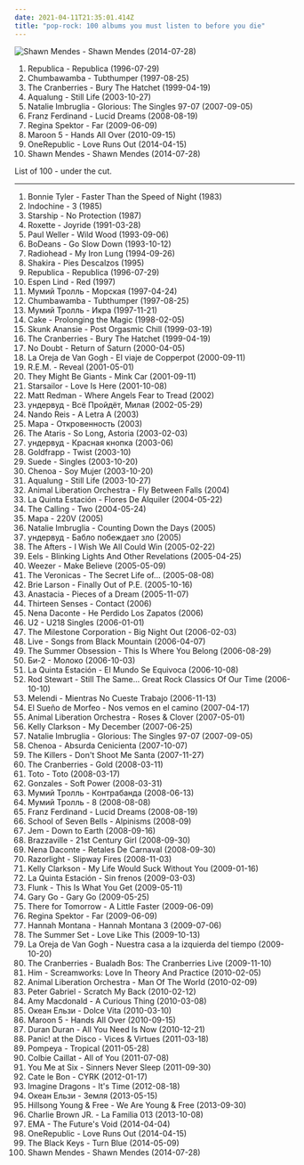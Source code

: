 ```yaml
---
date: 2021-04-11T21:35:01.414Z
title: "pop-rock: 100 albums you must listen to before you die"
---
```

![Shawn Mendes - Shawn Mendes (2014-07-28)](http://coverartarchive.org/release/c089a4bd-dfc4-4583-a381-2c4b4541808d/10650592968-500.jpg "Shawn Mendes - Shawn Mendes (2014-07-28)")
<ol class="albums">
<li data-cover="http://coverartarchive.org/release/c6bee5c2-f5b2-3339-ab89-a13f7d7c1f41/13753506399-500.jpg" data-tags="female vocalists, indie rock, 90s, pop-rock" role="button">Republica - Republica (1996-07-29)</li>
<li data-cover="http://coverartarchive.org/release/e2da61ad-6406-349f-b096-e354858c0d00/23161775745-500.jpg" data-tags="pop, alternative, rock" role="button">Chumbawamba - Tubthumper (1997-08-25)</li>
<li data-cover="https://img.discogs.com/zonqhzeLNgC07fqdcsZ5OrZ7h8k=/fit-in/565x606/filters:strip_icc():format(jpeg):mode_rgb():quality(90)/discogs-images/R-7768449-1448613040-9659.jpeg.jpg" data-tags="rock, alternative, 90s" role="button">The Cranberries - Bury The Hatchet (1999-04-19)</li>
<li data-cover="https://img.discogs.com/3Sm3W8uRKa4ng_mHSjtC02riH8A=/fit-in/150x150/filters:strip_icc():format(jpeg):mode_rgb():quality(90)/discogs-images/R-2208233-1323194011.jpeg.jpg" data-tags="soundtrack, jazz, chill, alternative, power pop, singer-songwriter, britpop, pop-rock, amaranth, purchase, hard to find, maarts, still life, happy at work, favorite cds, thoughtfully, wanted album, granka, go get it" role="button">Aqualung - Still Life (2003-10-27)</li>
<li data-cover="http://coverartarchive.org/release/c5ce43f8-80d8-40c4-906a-b5d88bf731f3/7462265532-500.jpg" data-tags="pop" role="button">Natalie Imbruglia - Glorious: The Singles 97-07 (2007-09-05)</li>
<li data-cover="https://img.discogs.com/Y-Yi_ggmQSrqk6fzQ8ZlIHcG2IA=/fit-in/600x614/filters:strip_icc():format(jpeg):mode_rgb():quality(90)/discogs-images/R-813412-1333386623.jpeg.jpg" data-tags="uk, pop-rock, tom1, coolwench" role="button">Franz Ferdinand - Lucid Dreams (2008-08-19)</li>
<li data-cover="http://coverartarchive.org/release/8de3f2da-225f-49de-bb40-7a58e3bb0518/3715735677-500.jpg" data-tags="pop, piano, anti-folk, indie, alternative, indie pop, indie rock, 00s" role="button">Regina Spektor - Far (2009-06-09)</li>
<li data-cover="https://img.discogs.com/4sJ6SVYCfJ7DnGKLNrUN3vvIINE=/fit-in/600x600/filters:strip_icc():format(jpeg):mode_rgb():quality(90)/discogs-images/R-2523213-1476638969-6988.jpeg.jpg" data-tags="pop, maroon 5" role="button">Maroon 5 - Hands All Over (2010-09-15)</li>
<li data-cover="http://coverartarchive.org/release/5101573a-1211-49b6-b77c-fd8a2ef80210/8004109826-500.jpg" data-tags="pop-rock" role="button">OneRepublic - Love Runs Out (2014-04-15)</li>
<li data-cover="http://coverartarchive.org/release/c089a4bd-dfc4-4583-a381-2c4b4541808d/10650592968-500.jpg" data-tags="pop" role="button">Shawn Mendes - Shawn Mendes (2014-07-28)</li>
</ol>
List of 100 - under the cut.
<!-- more -->

_________________

<ol class="albums">
<li data-cover="http://coverartarchive.org/release/7a9017e4-cd8a-4375-803c-52edb9c173ce/23446264259-500.jpg" data-tags="female vocalists, 80s" role="button">
Bonnie Tyler - Faster Than the Speed of Night (1983)
</li>
<li data-cover="http://coverartarchive.org/release/9a3e8e67-fd9a-4f34-bd2f-706d1abc5cca/18002840744-500.jpg" data-tags="pop, rock, 80s, new wave, synthpop, male vocalists, pop-rock, france, irack" role="button">
Indochine - 3 (1985)
</li>
<li data-cover="https://img.discogs.com/li6_jIDYQpWodxZn8rkHyInht7c=/fit-in/600x600/filters:strip_icc():format(jpeg):mode_rgb():quality(90)/discogs-images/R-1239136-1356563111-3834.jpeg.jpg" data-tags="80s, nothings gonna stop us now, beat patrol, set the night to music, babylon" role="button">
Starship - No Protection (1987)
</li>
<li data-cover="https://img.discogs.com/0NOMf8Yk7O_Djhb8UPJDdvuWEOc=/fit-in/600x540/filters:strip_icc():format(jpeg):mode_rgb():quality(90)/discogs-images/R-12255979-1531540052-2119.jpeg.jpg" data-tags="roxette, 90s, pop" role="button">
Roxette - Joyride (1991-03-28)
</li>
<li data-cover="http://coverartarchive.org/release/6b8010bb-37c8-3ffc-9e2c-b446d177b24a/23522526719-500.jpg" data-tags="rock" role="button">
Paul Weller - Wild Wood (1993-09-06)
</li>
<li data-cover="https://img.discogs.com/0f36ac86c54fe502a205affaefeae52f092904f2/images/spacer.gif" data-tags="indie, rock, alternative, alternative rock, male vocalists, acoustic rock, pop-rock, wisconsin" role="button">
BoDeans - Go Slow Down (1993-10-12)
</li>
<li data-cover="http://coverartarchive.org/release/13c58395-5df0-4db3-8513-5c2d87bfbd7c/10359692033-500.jpg" data-tags="alternative rock, rock" role="button">
Radiohead - My Iron Lung (1994-09-26)
</li>
<li data-cover="https://img.discogs.com/qcWBFQFciRaoopm5UMLAcDJCvFY=/fit-in/600x539/filters:strip_icc():format(jpeg):mode_rgb():quality(90)/discogs-images/R-5261605-1402393167-6660.jpeg.jpg" data-tags="spanish, latin, shakira, rock" role="button">
Shakira - Pies Descalzos (1995)
</li>
<li data-cover="http://coverartarchive.org/release/c6bee5c2-f5b2-3339-ab89-a13f7d7c1f41/13753506399-500.jpg" data-tags="female vocalists, indie rock, 90s, pop-rock" role="button">
Republica - Republica (1996-07-29)
</li>
<li data-cover="https://img.discogs.com/dxsHVHRo_Sghkw02qqK1PrYCJ9w=/fit-in/600x588/filters:strip_icc():format(jpeg):mode_rgb():quality(90)/discogs-images/R-1432349-1308421199.jpeg.jpg" data-tags="pop, memories, pop-rock, voices, 90s pop" role="button">
Espen Lind - Red (1997)
</li>
<li data-cover="https://img.discogs.com/Z3k4WScRca3dg26gDogwYFL1N3k=/fit-in/556x600/filters:strip_icc():format(jpeg):mode_rgb():quality(90)/discogs-images/R-5197595-1387193447-1676.jpeg.jpg" data-tags="russian rock, rock, pop-rock, russian" role="button">
Мумий Тролль - Морская (1997-04-24)
</li>
<li data-cover="http://coverartarchive.org/release/e2da61ad-6406-349f-b096-e354858c0d00/23161775745-500.jpg" data-tags="pop, alternative, rock" role="button">
Chumbawamba - Tubthumper (1997-08-25)
</li>
<li data-cover="http://coverartarchive.org/release/d768f402-e6ad-443b-9551-5c9e2f25ab9d/12162231602-500.jpg" data-tags="rock, 90s, alternative" role="button">
Мумий Тролль - Икра (1997-11-21)
</li>
<li data-cover="http://coverartarchive.org/release/d0c81325-1494-4afe-84be-3466f3858ccc/23449580297-500.jpg" data-tags="alternative" role="button">
Cake - Prolonging the Magic (1998-02-05)
</li>
<li data-cover="http://coverartarchive.org/release/15e1eb52-208e-4f7f-9112-5efbf5d8db25/1665622673-500.jpg" data-tags="alternative rock, 90s, rock" role="button">
Skunk Anansie - Post Orgasmic Chill (1999-03-19)
</li>
<li data-cover="https://img.discogs.com/zonqhzeLNgC07fqdcsZ5OrZ7h8k=/fit-in/565x606/filters:strip_icc():format(jpeg):mode_rgb():quality(90)/discogs-images/R-7768449-1448613040-9659.jpeg.jpg" data-tags="rock, alternative, 90s" role="button">
The Cranberries - Bury The Hatchet (1999-04-19)
</li>
<li data-cover="http://coverartarchive.org/release/babc0460-f5b0-47e9-abae-0b9df6b87deb/14791398017-500.jpg" data-tags="rock, ska" role="button">
No Doubt - Return of Saturn (2000-04-05)
</li>
<li data-cover="http://coverartarchive.org/release/3e1b3d08-3af2-43ac-8010-64a801b45d25/10003126515-500.jpg" data-tags="spanish, pop" role="button">
La Oreja de Van Gogh - El viaje de Copperpot (2000-09-11)
</li>
<li data-cover="http://coverartarchive.org/release/0adf4299-fc93-327f-8bc1-2c6d65bdc507/3113582104-500.jpg" data-tags="alternative, 00s, rock" role="button">
R.E.M. - Reveal (2001-05-01)
</li>
<li data-cover="https://img.discogs.com/IvudjRdbKp2_bMX2FzuQNVp_pno=/fit-in/600x600/filters:strip_icc():format(jpeg):mode_rgb():quality(90)/discogs-images/R-1588131-1413502184-7420.jpeg.jpg" data-tags="rock, alternative, 00s" role="button">
They Might Be Giants - Mink Car (2001-09-11)
</li>
<li data-cover="https://img.discogs.com/E7K2dUvuC731u-MhaenRXESSYbk=/fit-in/600x596/filters:strip_icc():format(jpeg):mode_rgb():quality(90)/discogs-images/R-1320995-1209578279.jpeg.jpg" data-tags="britpop, british" role="button">
Starsailor - Love Is Here (2001-10-08)
</li>
<li data-cover="http://coverartarchive.org/release/39c639e7-2a8b-4d1b-97f9-1951124bd724/4739706218-500.jpg" data-tags="pop rock, christian, christian rock, male vocalist, worship, christian pop, pop-rock, praise, praise & worship, modern worship, hillsong, adoration, christian worship, worship praise, matt redman, voci maschili, maschi, maschio, occhi a cuoricino, praise worship, voce maschile, clan gathering 07, worship rock pop, worship praise acoustic, christian male vocals, christian worship acoustic" role="button">
Matt Redman - Where Angels Fear to Tread (2002)
</li>
<li data-cover="https://img.discogs.com/FtddetwW9ud361NHaEUCEb-Tae8=/fit-in/600x595/filters:strip_icc():format(jpeg):mode_rgb():quality(90)/discogs-images/R-2184930-1290789309.jpeg.jpg" data-tags="undervud, pop-rock" role="button">
ундервуд - Всё Пройдёт, Милая (2002-05-29)
</li>
<li data-cover="http://coverartarchive.org/release/6d722359-15e0-4691-8223-9e10a77265df/4672052519-500.jpg" data-tags="brazilian, pop-rock" role="button">
Nando Reis - A Letra A (2003)
</li>
<li data-cover="http://coverartarchive.org/release/dd729d06-09cc-49dc-8bc7-e09fd3006248/27801265989-500.jpg" data-tags="pop-rock, russian rock" role="button">
Мара - Откровенность (2003)
</li>
<li data-cover="http://coverartarchive.org/release/d3cf2f17-2dd6-4dcc-92bc-00d1fd4ec509/4809733267-500.jpg" data-tags="rock, punk rock, pop punk, alternative" role="button">
The Ataris - So Long, Astoria (2003-02-03)
</li>
<li data-cover="https://img.discogs.com/2SHWUIZlhwNj6WRoKx-RaQVqV4s=/fit-in/600x529/filters:strip_icc():format(jpeg):mode_rgb():quality(90)/discogs-images/R-2434811-1283867539.jpeg.jpg" data-tags="pop-rock" role="button">
ундервуд - Красная кнопка (2003-06)
</li>
<li data-cover="https://img.discogs.com/ga5kJ2dtGz6Vdr0QR1u4P8fXC7w=/fit-in/300x300/filters:strip_icc():format(jpeg):mode_rgb():quality(90)/discogs-images/R-257997-1130717845.jpeg.jpg" data-tags="electronic, electronica, trip-hop, 80s, electro, synth pop, england, trip hop, synthpop, triphop, pop-rock, bath, synth-pop, west country, primary, south west, groove-y" role="button">
Goldfrapp - Twist (2003-10)
</li>
<li data-cover="http://coverartarchive.org/release/1afe7e41-7c77-4e13-90e5-f170404ad3df/13703071855-500.jpg" data-tags="alternative, brit-pop, alternative britpop, alternative rock, 90s" role="button">
Suede - Singles (2003-10-20)
</li>
<li data-cover="https://img.discogs.com/IlgiVp_n_8wjKnaMA7X5hpFPa_Q=/fit-in/600x535/filters:strip_icc():format(jpeg):mode_rgb():quality(90)/discogs-images/R-2769793-1474890938-8871.jpeg.jpg" data-tags="spanish, pop-rock, spanish-pop, chenoa" role="button">
Chenoa - Soy Mujer (2003-10-20)
</li>
<li data-cover="https://img.discogs.com/3Sm3W8uRKa4ng_mHSjtC02riH8A=/fit-in/150x150/filters:strip_icc():format(jpeg):mode_rgb():quality(90)/discogs-images/R-2208233-1323194011.jpeg.jpg" data-tags="soundtrack, jazz, chill, alternative, power pop, singer-songwriter, britpop, pop-rock, amaranth, purchase, hard to find, maarts, still life, happy at work, favorite cds, thoughtfully, wanted album, granka, go get it" role="button">
Aqualung - Still Life (2003-10-27)
</li>
<li data-cover="http://coverartarchive.org/release/4d91e5ce-6678-4108-bbb2-c037b0c588ae/22574686040-500.jpg" data-tags="chillout" role="button">
Animal Liberation Orchestra - Fly Between Falls (2004)
</li>
<li data-cover="https://via.placeholder.com/450" data-tags="pop-rock, latin pop" role="button">
La Quinta Estación - Flores De Alquiler (2004-05-22)
</li>
<li data-cover="http://coverartarchive.org/release/1c44f484-d4de-348a-9df9-06de6e6d2c2b/5679624370-500.jpg" data-tags="rock, alternative, alternative rock, pop rock" role="button">
The Calling - Two (2004-05-24)
</li>
<li data-cover="http://coverartarchive.org/release/c0f52241-5551-4afa-8249-fd2734eb51c8/27793502182-500.jpg" data-tags="pop-rock, russian rock" role="button">
Мара - 220V (2005)
</li>
<li data-cover="https://img.discogs.com/gWFyjWkLviBQ9l-TDlEN58Gw2hk=/fit-in/455x455/filters:strip_icc():format(jpeg):mode_rgb():quality(90)/discogs-images/R-2659818-1295384136.jpeg.jpg" data-tags="pop, female vocalists" role="button">
Natalie Imbruglia - Counting Down the Days (2005)
</li>
<li data-cover="http://coverartarchive.org/release/94ac09cb-b36d-46fe-9434-4b11b097db06/18394460007-500.jpg" data-tags="alternative, pop-rock, russian rock" role="button">
ундервуд - Бабло побеждает зло (2005)
</li>
<li data-cover="http://coverartarchive.org/release/466db66a-76be-4409-8429-c4bf29dfbf09/24219190810-500.jpg" data-tags="christian rock" role="button">
The Afters - I Wish We All Could Win (2005-02-22)
</li>
<li data-cover="http://coverartarchive.org/release/6c6156f9-38a0-3183-85e8-df6432517dca/4207186910-500.jpg" data-tags="alternative, indie pop, alternative rock" role="button">
Eels - Blinking Lights And Other Revelations (2005-04-25)
</li>
<li data-cover="https://img.discogs.com/SHetkSfGHW-U4A2apVnf3wIXPFM=/fit-in/600x510/filters:strip_icc():format(jpeg):mode_rgb():quality(90)/discogs-images/R-8055634-1493610768-2742.jpeg.jpg" data-tags="rock, alternative rock, alternative" role="button">
Weezer - Make Believe (2005-05-09)
</li>
<li data-cover="http://coverartarchive.org/release/8fde8d7d-3f56-3d6e-8025-c8e9e5e76038/14903323808-500.jpg" data-tags="pop, pop punk, the veronicas" role="button">
The Veronicas - The Secret Life of... (2005-08-08)
</li>
<li data-cover="https://via.placeholder.com/450" data-tags="teen pop" role="button">
Brie Larson - Finally Out of P.E. (2005-10-16)
</li>
<li data-cover="http://coverartarchive.org/release/d8def818-9c85-3cf8-b0d8-2508538be228/7222599765-500.jpg" data-tags="pop" role="button">
Anastacia - Pieces of a Dream (2005-11-07)
</li>
<li data-cover="http://coverartarchive.org/release/cfb29cba-e5dc-4869-9e3a-e9133e7dc09b/5146171419-500.jpg" data-tags="indie, indie rock, alternative rock, britpop" role="button">
Thirteen Senses - Contact (2006)
</li>
<li data-cover="http://coverartarchive.org/release/6b2235d4-eac6-4d42-9d2e-c3a46dbab436/10431262964-500.jpg" data-tags="he perdido los zapatos" role="button">
Nena Daconte - He Perdido Los Zapatos (2006)
</li>
<li data-cover="http://coverartarchive.org/release/50960a67-c4cc-4845-b722-cf2372d7e5f9/7165424755-500.jpg" data-tags="rock, u2" role="button">
U2 - U218 Singles (2006-01-01)
</li>
<li data-cover="https://img.discogs.com/av4vKOyCWa60QXni1p8bqrEe6HM=/fit-in/600x524/filters:strip_icc():format(jpeg):mode_rgb():quality(90)/discogs-images/R-10227973-1493743125-3281.jpeg.jpg" data-tags="rock, classic rock, swedish, unsigned, pop" role="button">
The Milestone Corporation - Big Night Out (2006-02-03)
</li>
<li data-cover="http://coverartarchive.org/release/9e4871f6-a3eb-363d-b268-5ab6553e6722/10141618573-500.jpg" data-tags="rock" role="button">
Live - Songs from Black Mountain (2006-04-07)
</li>
<li data-cover="http://coverartarchive.org/release/3ce38111-2a30-4a7d-b83f-ab643c7816ca/4254481907-500.jpg" data-tags="pop punk" role="button">
The Summer Obsession - This Is Where You Belong (2006-08-29)
</li>
<li data-cover="https://img.discogs.com/JX4qHWPHttRE2JBYKJbcnqW9a0Q=/fit-in/600x600/filters:strip_icc():format(jpeg):mode_rgb():quality(90)/discogs-images/R-8195889-1507216029-3217.jpeg.jpg" data-tags="rock, alternative, pop-rock, russian rock" role="button">
Би-2 - Молоко (2006-10-03)
</li>
<li data-cover="http://coverartarchive.org/release/d73b9575-a126-48b2-bed0-e4736c88f5c8/10167956151-500.jpg" data-tags="pop-rock, latin pop" role="button">
La Quinta Estación - El Mundo Se Equivoca (2006-10-08)
</li>
<li data-cover="https://img.discogs.com/eoMcdG62Jm05SEttbIor7kD30kY=/fit-in/250x248/filters:strip_icc():format(jpeg):mode_rgb():quality(90)/discogs-images/R-2758947-1348645862-6234.jpeg.jpg" data-tags="rock" role="button">
Rod Stewart - Still The Same... Great Rock Classics Of Our Time (2006-10-10)
</li>
<li data-cover="http://coverartarchive.org/release/785febd6-84e4-4cca-b7ef-f95f9f598b17/15638856505-500.jpg" data-tags="spanish" role="button">
Melendi - Mientras No Cueste Trabajo (2006-11-13)
</li>
<li data-cover="http://coverartarchive.org/release/c0c3e343-4ad3-4551-8dc7-9bee366d537b/10194948769-500.jpg" data-tags="spanish, folk, celtic, pop-rock, conchi" role="button">
El Sueño de Morfeo - Nos vemos en el camino (2007-04-17)
</li>
<li data-cover="https://img.discogs.com/d3ASlPbUB-4Mz0OMN5xy-q8QVOg=/fit-in/600x600/filters:strip_icc():format(jpeg):mode_rgb():quality(90)/discogs-images/R-8408730-1476926306-1006.jpeg.jpg" data-tags="chillout, pop, rock, 00s, pop-rock, 00s pop, cheer up, 00s rock, just love it, happy times music, 00s pop-rock" role="button">
Animal Liberation Orchestra - Roses & Clover (2007-05-01)
</li>
<li data-cover="http://coverartarchive.org/release/3a386125-77d2-4f40-8533-b9fb7bcf9717/9805970120-500.jpg" data-tags="pop, rock, pop rock" role="button">
Kelly Clarkson - My December (2007-06-25)
</li>
<li data-cover="http://coverartarchive.org/release/c5ce43f8-80d8-40c4-906a-b5d88bf731f3/7462265532-500.jpg" data-tags="pop" role="button">
Natalie Imbruglia - Glorious: The Singles 97-07 (2007-09-05)
</li>
<li data-cover="https://img.discogs.com/hkRBEmiizqwHJfmHOuSUBuFlFHM=/fit-in/600x590/filters:strip_icc():format(jpeg):mode_rgb():quality(90)/discogs-images/R-5228379-1486413422-9331.jpeg.jpg" data-tags="spanish, pop, pop-rock, jonas brothers, spanisch pop, absurda cenicienta chenoa" role="button">
Chenoa - Absurda Cenicienta (2007-10-07)
</li>
<li data-cover="http://coverartarchive.org/release/1511dd98-36f7-42d8-93d3-f2ffcd2d2850/26544747762-500.jpg" data-tags="indie rock" role="button">
The Killers - Don't Shoot Me Santa (2007-11-27)
</li>
<li data-cover="http://coverartarchive.org/release/0f369d44-77ec-4b13-a183-6998b5496058/7344283221-500.jpg" data-tags="rock" role="button">
The Cranberries - Gold (2008-03-11)
</li>
<li data-cover="http://coverartarchive.org/release/45038c35-32de-4256-b41b-c2a20cac826f/13758380977-500.jpg" data-tags="rock" role="button">
Toto - Toto (2008-03-17)
</li>
<li data-cover="http://coverartarchive.org/release/b56a21bc-85b7-4dd4-aea7-4898dcc28ad0/4847801754-500.jpg" data-tags="jazz, electro, piano, soft rock, pop-rock, gonzales, zarbi, soft rock revival" role="button">
Gonzales - Soft Power (2008-03-31)
</li>
<li data-cover="http://coverartarchive.org/release/643d5214-7ca4-4419-8465-f67c86eaef5b/10070958476-500.jpg" data-tags="pop-rock" role="button">
Мумий Тролль - Контрабанда (2008-06-13)
</li>
<li data-cover="http://coverartarchive.org/release/93563577-c07b-416a-acb5-e90235af18f1/24692507668-500.jpg" data-tags="rock, russian" role="button">
Мумий Тролль - 8 (2008-08-08)
</li>
<li data-cover="https://img.discogs.com/Y-Yi_ggmQSrqk6fzQ8ZlIHcG2IA=/fit-in/600x614/filters:strip_icc():format(jpeg):mode_rgb():quality(90)/discogs-images/R-813412-1333386623.jpeg.jpg" data-tags="uk, pop-rock, tom1, coolwench" role="button">
Franz Ferdinand - Lucid Dreams (2008-08-19)
</li>
<li data-cover="https://img.discogs.com/rmPNjIDW0HMABn_H6aEqd5CVZlw=/fit-in/600x556/filters:strip_icc():format(jpeg):mode_rgb():quality(90)/discogs-images/R-1513679-1225289551.jpeg.jpg" data-tags="dream pop, shoegaze" role="button">
School of Seven Bells - Alpinisms (2008-09)
</li>
<li data-cover="http://coverartarchive.org/release/84ebfb84-ef67-429a-abcf-ed356cf1f9bb/17209999101-500.jpg" data-tags="female vocalists, jem" role="button">
Jem - Down to Earth (2008-09-16)
</li>
<li data-cover="https://img.discogs.com/tH1HLdOSFEo8_p1Perh7nlSM4tQ=/fit-in/600x536/filters:strip_icc():format(jpeg):mode_rgb():quality(90)/discogs-images/R-1950165-1390315129-9668.jpeg.jpg" data-tags="singer-songwriter, soft rock, pop-rock" role="button">
Brazzaville - 21st Century Girl (2008-09-30)
</li>
<li data-cover="http://coverartarchive.org/release/533fb246-8a8c-477e-afff-4b748ca31819/6355263327-500.jpg" data-tags="spanish, pop-rock, discos 2009" role="button">
Nena Daconte - Retales De Carnaval (2008-09-30)
</li>
<li data-cover="http://coverartarchive.org/release/80529b35-4d5b-4b6a-a101-124737b8d96c/15828000640-500.jpg" data-tags="indie, rock, alternative, 00s indie, indie rock, 00s" role="button">
Razorlight - Slipway Fires (2008-11-03)
</li>
<li data-cover="http://coverartarchive.org/release/a086fab1-2ee2-35de-875f-79dc9a9ec73a/16167571305-500.jpg" data-tags="pop" role="button">
Kelly Clarkson - My Life Would Suck Without You (2009-01-16)
</li>
<li data-cover="http://coverartarchive.org/release/9b898976-f6a4-486c-a603-f22bdef901f4/10167948796-500.jpg" data-tags="pop-rock, latin pop, grammy nominated" role="button">
La Quinta Estación - Sin frenos (2009-03-03)
</li>
<li data-cover="http://coverartarchive.org/release/fbaaf441-95b0-45f8-b3f9-4083ce337370/2501803806-500.jpg" data-tags="indietronica" role="button">
Flunk - This Is What You Get (2009-05-11)
</li>
<li data-cover="http://coverartarchive.org/release/6aa055b1-051e-42e2-8782-65d25013e48d/12504569177-500.jpg" data-tags="pop, rock, british, happy, summer" role="button">
Gary Go - Gary Go (2009-05-25)
</li>
<li data-cover="http://coverartarchive.org/release/bef01324-dd9e-4608-9726-781d68fc26fb/8041117572-500.jpg" data-tags="pop rock, pop punk" role="button">
There for Tomorrow - A Little Faster (2009-06-09)
</li>
<li data-cover="http://coverartarchive.org/release/8de3f2da-225f-49de-bb40-7a58e3bb0518/3715735677-500.jpg" data-tags="pop, piano, anti-folk, indie, alternative, indie pop, indie rock, 00s" role="button">
Regina Spektor - Far (2009-06-09)
</li>
<li data-cover="https://via.placeholder.com/450" data-tags="hannah montana, pop" role="button">
Hannah Montana - Hannah Montana 3 (2009-07-06)
</li>
<li data-cover="http://coverartarchive.org/release/4631f280-bc71-403f-a8fd-4637974ccf31/17601593140-500.jpg" data-tags="the summer set, rock, powerpop" role="button">
The Summer Set - Love Like This (2009-10-13)
</li>
<li data-cover="http://coverartarchive.org/release/c246865b-cc2a-4cea-8da1-9e70f0e84971/4507827521-500.jpg" data-tags="spanish, compilation, pop-rock" role="button">
La Oreja de Van Gogh - Nuestra casa a la izquierda del tiempo (2009-10-20)
</li>
<li data-cover="http://coverartarchive.org/release/7837982e-4693-469b-b056-b1cacc9c1120/1386595373-500.jpg" data-tags="rock, alternative, folk, live, celtic, pop-rock" role="button">
The Cranberries - Bualadh Bos: The Cranberries Live (2009-11-10)
</li>
<li data-cover="http://coverartarchive.org/release/6a0af0af-e018-4719-9e8c-c8d0a557b116/5086053899-500.jpg" data-tags="love metal" role="button">
Him - Screamworks: Love In Theory And Practice (2010-02-05)
</li>
<li data-cover="https://img.discogs.com/zttio9M_6x8Cjvrk9JRpqKiKgss=/fit-in/600x600/filters:strip_icc():format(jpeg):mode_rgb():quality(90)/discogs-images/R-5658405-1502040951-5998.jpeg.jpg" data-tags="chillout, pop, rock, usa, american, pop-rock, 10s, cheer up, just love it, happy times music, 10s pop, 10s rock, 10s pop-rock" role="button">
Animal Liberation Orchestra - Man Of The World (2010-02-09)
</li>
<li data-cover="https://img.discogs.com/-8aBOmFQ8fB3TokkT7RCF20_3uk=/fit-in/471x468/filters:strip_icc():format(jpeg):mode_rgb():quality(90)/discogs-images/R-7332044-1439106554-9938.jpeg.jpg" data-tags="singer-songwriter, rock" role="button">
Peter Gabriel - Scratch My Back (2010-02-12)
</li>
<li data-cover="http://coverartarchive.org/release/247b99d1-fad8-4720-a206-f967e94a8670/6252082859-500.jpg" data-tags="pop, indie, female vocalists" role="button">
Amy Macdonald - A Curious Thing (2010-03-08)
</li>
<li data-cover="http://coverartarchive.org/release/6dff58c1-a8e7-4955-838b-3ad5e5c5994f/6920259357-500.jpg" data-tags="ukrainian" role="button">
Океан Ельзи - Dolce Vita (2010-03-10)
</li>
<li data-cover="https://img.discogs.com/4sJ6SVYCfJ7DnGKLNrUN3vvIINE=/fit-in/600x600/filters:strip_icc():format(jpeg):mode_rgb():quality(90)/discogs-images/R-2523213-1476638969-6988.jpeg.jpg" data-tags="pop, maroon 5" role="button">
Maroon 5 - Hands All Over (2010-09-15)
</li>
<li data-cover="https://img.discogs.com/QxiKXdNbfsYog2pNrrVH6hELN5s=/fit-in/600x600/filters:strip_icc():format(jpeg):mode_rgb():quality(90)/discogs-images/R-6362143-1417418716-5367.jpeg.jpg" data-tags="new wave" role="button">
Duran Duran - All You Need Is Now (2010-12-21)
</li>
<li data-cover="http://coverartarchive.org/release/dafe15c2-5fb9-4a5f-9b12-df031d3b0e9b/2103470066-500.jpg" data-tags="alternative rock" role="button">
Panic! at the Disco - Vices & Virtues (2011-03-18)
</li>
<li data-cover="http://coverartarchive.org/release/d8199a0d-1da7-4a95-bacd-bcc16b593ac6/8127630838-500.jpg" data-tags="indie" role="button">
Pompeya - Tropical (2011-05-28)
</li>
<li data-cover="http://coverartarchive.org/release/098d397a-6528-4a84-b282-14d19c02e647/5129304980-500.jpg" data-tags="pop, folk, acoustic" role="button">
Colbie Caillat - All of You (2011-07-08)
</li>
<li data-cover="http://coverartarchive.org/release/3c2b6d42-0f71-4345-9b81-ec63ba95bffd/15128577308-500.jpg" data-tags="alternative rock, pop punk" role="button">
You Me at Six - Sinners Never Sleep (2011-09-30)
</li>
<li data-cover="https://img.discogs.com/GUoCCzfOJQB-n77n93hyLFoMGOQ=/fit-in/600x600/filters:strip_icc():format(jpeg):mode_rgb():quality(90)/discogs-images/R-3388725-1337018898-7939.jpeg.jpg" data-tags="indie rock, singer-songwriter, pop-rock" role="button">
Cate le Bon - CYRK (2012-01-17)
</li>
<li data-cover="http://coverartarchive.org/release/b1dc23a8-9e22-4383-b984-c82c90aab22a/6798237645-500.jpg" data-tags="indie, alternative, indie rock" role="button">
Imagine Dragons - It's Time (2012-08-18)
</li>
<li data-cover="http://coverartarchive.org/release/c3df1247-7729-4ad3-9dcc-f6ae47194c8c/5961254760-500.jpg" data-tags="ukrainian" role="button">
Океан Ельзи - Земля (2013-05-15)
</li>
<li data-cover="http://coverartarchive.org/release/7922d605-4700-4f7f-a4cb-4329a14a852c/6602596088-500.jpg" data-tags="electropop, pop, christian, pop-rock, praise" role="button">
Hillsong Young & Free - We Are Young & Free (2013-09-30)
</li>
<li data-cover="http://coverartarchive.org/release/e563292f-5a19-4cf4-87ca-a6820f9dc96e/8566278172-500.jpg" data-tags="alternative rock, reggae, alternative metal, ska punk, male vocalists, pop-rock, skate punk, rap rock" role="button">
Charlie Brown JR. - La Familia 013 (2013-10-08)
</li>
<li data-cover="https://img.discogs.com/C5cPvfVvQcfRgChptE_apUjWi6Y=/fit-in/600x600/filters:strip_icc():format(jpeg):mode_rgb():quality(90)/discogs-images/R-5543434-1398245863-5962.jpeg.jpg" data-tags="2014: albums" role="button">
EMA - The Future's Void (2014-04-04)
</li>
<li data-cover="http://coverartarchive.org/release/5101573a-1211-49b6-b77c-fd8a2ef80210/8004109826-500.jpg" data-tags="pop-rock" role="button">
OneRepublic - Love Runs Out (2014-04-15)
</li>
<li data-cover="http://coverartarchive.org/release/5bde1d21-eff2-4a6a-8e50-de9fd2051520/9200442958-500.jpg" data-tags="blues rock, rock, indie rock" role="button">
The Black Keys - Turn Blue (2014-05-09)
</li>
<li data-cover="http://coverartarchive.org/release/c089a4bd-dfc4-4583-a381-2c4b4541808d/10650592968-500.jpg" data-tags="pop" role="button">
Shawn Mendes - Shawn Mendes (2014-07-28)
</li>
</ol>